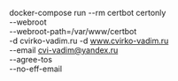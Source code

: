 docker-compose run --rm certbot certonly \
 --webroot \
 --webroot-path=/var/www/certbot \
 -d cvirko-vadim.ru -d www.cvirko-vadim.ru \
 --email cvi-vadim@yandex.ru \
 --agree-tos \
 --no-eff-email
